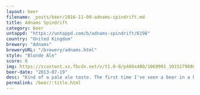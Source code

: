 ```yaml
---
layout: beer
filename: _posts/beer/2016-11-09-adnams-spindrift.md
title: Adnams Spindrift
category: beer
untappd: "https://untappd.com/b/adnams-spindrift/6198"
country: "United Kingdom"
brewery: "Adnams"
breweryURL: "/brewery/adnams.html"
style: "Blonde Ale"
score: 6
img: https://scontent.xx.fbcdn.net/v/t1.0-0/p480x480/1069901_10151798803058745_68050022_n.jpg?oh=cfdc8b8133c0eba7417be0eace829fb0&oe=59BCF787
beer-date: "2013-07-19"
desc: "Kind of a pale ale taste. The first time I've seen a beer in a blue bottle"
permalink: /beer/:title.html
---
```

